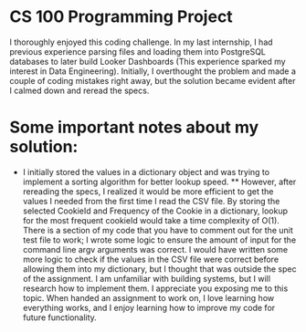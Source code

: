 # CS 100 Programming Project
I thoroughly enjoyed this coding challenge. In my last internship, I had previous experience parsing files and loading them into PostgreSQL databases to later build Looker Dashboards (This experience sparked my interest in Data Engineering). Initially, I overthought the problem and made a couple of coding mistakes right away, but the solution became evident after I calmed down and reread the specs. 

# Some important notes about my solution:
* I initially stored the values in a dictionary object and was trying to implement a sorting algorithm for better lookup speed.
** However, after rereading the specs, I realized it would be more efficient to get the values I needed from the first time I read the CSV file. By storing the selected CookieId and Frequency of the Cookie in a dictionary, lookup for the most frequent cookieId would take a time complexity of O(1).
There is a section of my code that you have to comment out for the unit test file to work; I wrote some logic to ensure the amount of input for the command line argv arguments was correct. 
I would have written some more logic to check if the values in the CSV file were correct before allowing them into my dictionary, but I thought that was outside the spec of the assignment.
I am unfamiliar with building systems, but I will research how to implement them. I appreciate you exposing me to this topic.
When handed an assignment to work on, I love learning how everything works, and I enjoy learning how to improve my code for future functionality.

